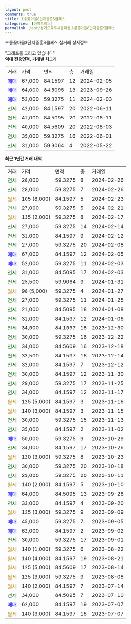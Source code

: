 ```yaml
---
layout: post
comments: true
title: 초롱꽃마을8단지중흥S클래스
categories: [아파트정보]
permalink: /apt/경기도파주시동패동초롱꽃마을8단지중흥S클래스
---
```


초롱꽃마을8단지중흥S클래스 실거래 상세정보

<script type="text/javascript">
  google.charts.load('current', {'packages':['line', 'corechart']});
  google.charts.setOnLoadCallback(drawChart);

  function drawChart() {
    var data = new google.visualization.DataTable();
    data.addColumn('date', '거래일');
    data.addColumn('number', "매매");
    data.addColumn('number', "전세");
    data.addColumn('number', "전매");

    data.addRows([[new Date(Date.parse("2024-02-26")), null, 28000, null], [new Date(Date.parse("2024-02-26")), null, 28000, null], [new Date(Date.parse("2024-02-23")), null, null, null], [new Date(Date.parse("2024-02-21")), null, 27000, null], [new Date(Date.parse("2024-02-17")), null, null, null], [new Date(Date.parse("2024-02-14")), null, 27000, null], [new Date(Date.parse("2024-02-12")), null, 31000, null], [new Date(Date.parse("2024-02-08")), null, 27000, null], [new Date(Date.parse("2024-02-05")), 67000, null, null], [new Date(Date.parse("2024-02-03")), 52000, null, null], [new Date(Date.parse("2024-02-03")), null, 31000, null], [new Date(Date.parse("2024-01-31")), null, 25500, null], [new Date(Date.parse("2024-01-27")), null, null, null], [new Date(Date.parse("2024-01-25")), null, 27000, null], [new Date(Date.parse("2024-01-08")), null, 21000, null], [new Date(Date.parse("2024-01-06")), null, 31000, null], [new Date(Date.parse("2023-12-30")), null, 34500, null], [new Date(Date.parse("2023-12-22")), null, 30000, null], [new Date(Date.parse("2023-12-18")), null, 34000, null], [new Date(Date.parse("2023-12-14")), null, 33500, null], [new Date(Date.parse("2023-12-12")), null, 32000, null], [new Date(Date.parse("2023-11-30")), null, 30000, null], [new Date(Date.parse("2023-11-25")), null, 29000, null], [new Date(Date.parse("2023-11-17")), null, 34000, null], [new Date(Date.parse("2023-11-16")), null, null, null], [new Date(Date.parse("2023-11-15")), null, null, null], [new Date(Date.parse("2023-11-13")), null, 30000, null], [new Date(Date.parse("2023-11-02")), null, 35000, null], [new Date(Date.parse("2023-10-29")), 50000, null, null], [new Date(Date.parse("2023-10-26")), null, 34000, null], [new Date(Date.parse("2023-10-23")), null, null, null], [new Date(Date.parse("2023-10-18")), null, 30000, null], [new Date(Date.parse("2023-10-11")), null, 29000, null], [new Date(Date.parse("2023-10-10")), null, null, null], [new Date(Date.parse("2023-09-26")), 64000, null, null], [new Date(Date.parse("2023-09-20")), null, 33000, null], [new Date(Date.parse("2023-09-09")), null, null, null], [new Date(Date.parse("2023-09-05")), 45000, null, null], [new Date(Date.parse("2023-09-02")), 62000, null, null], [new Date(Date.parse("2023-09-01")), null, 30000, null], [new Date(Date.parse("2023-08-22")), null, null, null], [new Date(Date.parse("2023-08-21")), null, null, null], [new Date(Date.parse("2023-08-14")), null, null, null], [new Date(Date.parse("2023-08-08")), null, null, null], [new Date(Date.parse("2023-07-14")), null, null, null], [new Date(Date.parse("2023-07-10")), null, 34000, null], [new Date(Date.parse("2023-07-07")), 62000, null, null], [new Date(Date.parse("2023-07-07")), null, null, null]]);

    var options = {
      hAxis: {
        format: 'yyyy/MM/dd'
      },    
      lineWidth: 0,
      pointsVisible: true,    
      title: '최근 1년간 유형별 실거래가 분포',
      legend: { position: 'bottom' }
    };

    var formatter = new google.visualization.NumberFormat({pattern:'###,###'} );
    formatter.format(data, 1);
    formatter.format(data, 2);
    
    setTimeout(function() {
        var chart = new google.visualization.LineChart(document.getElementById('columnchart_material'));
        chart.draw(data, (options));
        document.getElementById('loading').style.display = 'none';
    }, 200);
  }
</script>


<div id="loading" style="z-index:20; display: block; margin-left: 0px">"그래프를 그리고 있습니다"</div>
<div id="columnchart_material" style="width: 95%; margin-left: 0px; display: block"></div>
<!-- contents start -->
<b>역대 전용면적, 거래별 최고가</b>
<table class="sortable">
    <tr>
      <td>거래</td>
      <td>가격</td>
      <td>면적</td>
      <td>층</td>
      <td>거래일</td>
    </tr>
        <tr>
          <td><a style="color: blue">매매</a></td>
          <td>67,000</td>
          <td>84.1597</td>
          <td>12</td>
          <td>2024-02-05</td>
        </tr>            <tr>
          <td><a style="color: blue">매매</a></td>
          <td>64,000</td>
          <td>84.5095</td>
          <td>13</td>
          <td>2023-09-26</td>
        </tr>            <tr>
          <td><a style="color: blue">매매</a></td>
          <td>52,000</td>
          <td>59.3275</td>
          <td>11</td>
          <td>2024-02-03</td>
        </tr>        
        <tr>
              <td><a style="color: darkgreen">전세</a></td>
              <td>42,000</td>
              <td>84.1597</td>
              <td>20</td>
              <td>2022-06-11</td>
            </tr>            <tr>
              <td><a style="color: darkgreen">전세</a></td>
              <td>41,000</td>
              <td>84.5095</td>
              <td>20</td>
              <td>2022-06-11</td>
            </tr>            <tr>
              <td><a style="color: darkgreen">전세</a></td>
              <td>40,000</td>
              <td>84.5609</td>
              <td>20</td>
              <td>2022-08-03</td>
            </tr>            <tr>
              <td><a style="color: darkgreen">전세</a></td>
              <td>35,000</td>
              <td>59.3275</td>
              <td>16</td>
              <td>2022-06-01</td>
            </tr>            <tr>
              <td><a style="color: darkgreen">전세</a></td>
              <td>31,000</td>
              <td>59.9064</td>
              <td>4</td>
              <td>2022-05-22</td>
            </tr>        
    
</table>

<b>최근 1년간 거래 내역</b>

<table class="sortable">
    <tr>
      <td>거래</td>
      <td>가격</td>
      <td>면적</td>
      <td>층</td>
      <td>거래일</td>
    </tr>
    <tr>
      <td><a style="color: darkgreen">전세</a></td>
      <td>28,000</td>
      <td>59.3275</td>
      <td>8</td>
      <td>2024-02-26</td>
    </tr>          <tr>
      <td><a style="color: darkgreen">전세</a></td>
      <td>28,000</td>
      <td>59.3275</td>
      <td>7</td>
      <td>2024-02-26</td>
    </tr>          <tr>
      <td><a style="color: darkgoldenrod">월세</a></td>
      <td>105 (8,000)</td>
      <td>84.1597</td>
      <td>5</td>
      <td>2024-02-23</td>
    </tr>          <tr>
      <td><a style="color: darkgreen">전세</a></td>
      <td>27,000</td>
      <td>59.3275</td>
      <td>5</td>
      <td>2024-02-21</td>
    </tr>          <tr>
      <td><a style="color: darkgoldenrod">월세</a></td>
      <td>135 (2,000)</td>
      <td>59.3275</td>
      <td>8</td>
      <td>2024-02-17</td>
    </tr>          <tr>
      <td><a style="color: darkgreen">전세</a></td>
      <td>27,000</td>
      <td>59.3275</td>
      <td>14</td>
      <td>2024-02-14</td>
    </tr>          <tr>
      <td><a style="color: darkgreen">전세</a></td>
      <td>31,000</td>
      <td>84.1597</td>
      <td>9</td>
      <td>2024-02-12</td>
    </tr>          <tr>
      <td><a style="color: darkgreen">전세</a></td>
      <td>27,000</td>
      <td>59.3275</td>
      <td>20</td>
      <td>2024-02-08</td>
    </tr>          <tr>
      <td><a style="color: blue">매매</a></td>
      <td>67,000</td>
      <td>84.1597</td>
      <td>12</td>
      <td>2024-02-05</td>
    </tr>          <tr>
      <td><a style="color: blue">매매</a></td>
      <td>52,000</td>
      <td>59.3275</td>
      <td>11</td>
      <td>2024-02-03</td>
    </tr>          <tr>
      <td><a style="color: darkgreen">전세</a></td>
      <td>31,000</td>
      <td>84.5095</td>
      <td>17</td>
      <td>2024-02-03</td>
    </tr>          <tr>
      <td><a style="color: darkgreen">전세</a></td>
      <td>25,500</td>
      <td>59.9064</td>
      <td>9</td>
      <td>2024-01-31</td>
    </tr>          <tr>
      <td><a style="color: darkgoldenrod">월세</a></td>
      <td>98 (5,000)</td>
      <td>59.3275</td>
      <td>4</td>
      <td>2024-01-27</td>
    </tr>          <tr>
      <td><a style="color: darkgreen">전세</a></td>
      <td>27,000</td>
      <td>59.3275</td>
      <td>11</td>
      <td>2024-01-25</td>
    </tr>          <tr>
      <td><a style="color: darkgreen">전세</a></td>
      <td>21,000</td>
      <td>84.5095</td>
      <td>18</td>
      <td>2024-01-08</td>
    </tr>          <tr>
      <td><a style="color: darkgreen">전세</a></td>
      <td>31,000</td>
      <td>84.1597</td>
      <td>12</td>
      <td>2024-01-06</td>
    </tr>          <tr>
      <td><a style="color: darkgreen">전세</a></td>
      <td>34,500</td>
      <td>84.1597</td>
      <td>18</td>
      <td>2023-12-30</td>
    </tr>          <tr>
      <td><a style="color: darkgreen">전세</a></td>
      <td>30,000</td>
      <td>59.3275</td>
      <td>16</td>
      <td>2023-12-22</td>
    </tr>          <tr>
      <td><a style="color: darkgreen">전세</a></td>
      <td>34,000</td>
      <td>84.5609</td>
      <td>16</td>
      <td>2023-12-18</td>
    </tr>          <tr>
      <td><a style="color: darkgreen">전세</a></td>
      <td>33,500</td>
      <td>84.1597</td>
      <td>16</td>
      <td>2023-12-14</td>
    </tr>          <tr>
      <td><a style="color: darkgreen">전세</a></td>
      <td>32,000</td>
      <td>84.1597</td>
      <td>7</td>
      <td>2023-12-12</td>
    </tr>          <tr>
      <td><a style="color: darkgreen">전세</a></td>
      <td>30,000</td>
      <td>84.1597</td>
      <td>12</td>
      <td>2023-11-30</td>
    </tr>          <tr>
      <td><a style="color: darkgreen">전세</a></td>
      <td>29,000</td>
      <td>59.3275</td>
      <td>17</td>
      <td>2023-11-25</td>
    </tr>          <tr>
      <td><a style="color: darkgreen">전세</a></td>
      <td>34,000</td>
      <td>84.1597</td>
      <td>12</td>
      <td>2023-11-17</td>
    </tr>          <tr>
      <td><a style="color: darkgoldenrod">월세</a></td>
      <td>125 (5,000)</td>
      <td>84.1597</td>
      <td>3</td>
      <td>2023-11-16</td>
    </tr>          <tr>
      <td><a style="color: darkgoldenrod">월세</a></td>
      <td>140 (3,000)</td>
      <td>84.1597</td>
      <td>3</td>
      <td>2023-11-15</td>
    </tr>          <tr>
      <td><a style="color: darkgreen">전세</a></td>
      <td>30,000</td>
      <td>59.3275</td>
      <td>15</td>
      <td>2023-11-13</td>
    </tr>          <tr>
      <td><a style="color: darkgreen">전세</a></td>
      <td>35,000</td>
      <td>84.1597</td>
      <td>2</td>
      <td>2023-11-02</td>
    </tr>          <tr>
      <td><a style="color: blue">매매</a></td>
      <td>50,000</td>
      <td>59.3275</td>
      <td>9</td>
      <td>2023-10-29</td>
    </tr>          <tr>
      <td><a style="color: darkgreen">전세</a></td>
      <td>34,000</td>
      <td>84.1597</td>
      <td>17</td>
      <td>2023-10-26</td>
    </tr>          <tr>
      <td><a style="color: darkgoldenrod">월세</a></td>
      <td>120 (3,000)</td>
      <td>59.3275</td>
      <td>8</td>
      <td>2023-10-23</td>
    </tr>          <tr>
      <td><a style="color: darkgreen">전세</a></td>
      <td>30,000</td>
      <td>59.3275</td>
      <td>20</td>
      <td>2023-10-18</td>
    </tr>          <tr>
      <td><a style="color: darkgreen">전세</a></td>
      <td>29,000</td>
      <td>59.3275</td>
      <td>20</td>
      <td>2023-10-11</td>
    </tr>          <tr>
      <td><a style="color: darkgoldenrod">월세</a></td>
      <td>140 (2,000)</td>
      <td>84.1597</td>
      <td>5</td>
      <td>2023-10-10</td>
    </tr>          <tr>
      <td><a style="color: blue">매매</a></td>
      <td>64,000</td>
      <td>84.5095</td>
      <td>13</td>
      <td>2023-09-26</td>
    </tr>          <tr>
      <td><a style="color: darkgreen">전세</a></td>
      <td>33,000</td>
      <td>84.1597</td>
      <td>4</td>
      <td>2023-09-20</td>
    </tr>          <tr>
      <td><a style="color: darkgoldenrod">월세</a></td>
      <td>125 (3,000)</td>
      <td>59.3275</td>
      <td>9</td>
      <td>2023-09-09</td>
    </tr>          <tr>
      <td><a style="color: blue">매매</a></td>
      <td>45,000</td>
      <td>59.3275</td>
      <td>7</td>
      <td>2023-09-05</td>
    </tr>          <tr>
      <td><a style="color: blue">매매</a></td>
      <td>62,000</td>
      <td>84.1597</td>
      <td>2</td>
      <td>2023-09-02</td>
    </tr>          <tr>
      <td><a style="color: darkgreen">전세</a></td>
      <td>30,000</td>
      <td>59.3275</td>
      <td>17</td>
      <td>2023-09-01</td>
    </tr>          <tr>
      <td><a style="color: darkgoldenrod">월세</a></td>
      <td>140 (1,000)</td>
      <td>59.3275</td>
      <td>6</td>
      <td>2023-08-22</td>
    </tr>          <tr>
      <td><a style="color: darkgoldenrod">월세</a></td>
      <td>140 (4,000)</td>
      <td>84.1597</td>
      <td>19</td>
      <td>2023-08-21</td>
    </tr>          <tr>
      <td><a style="color: darkgoldenrod">월세</a></td>
      <td>125 (5,000)</td>
      <td>84.5609</td>
      <td>17</td>
      <td>2023-08-14</td>
    </tr>          <tr>
      <td><a style="color: darkgoldenrod">월세</a></td>
      <td>125 (3,000)</td>
      <td>59.3275</td>
      <td>9</td>
      <td>2023-08-08</td>
    </tr>          <tr>
      <td><a style="color: darkgoldenrod">월세</a></td>
      <td>140 (2,000)</td>
      <td>84.1597</td>
      <td>7</td>
      <td>2023-07-14</td>
    </tr>          <tr>
      <td><a style="color: darkgreen">전세</a></td>
      <td>34,000</td>
      <td>84.5095</td>
      <td>7</td>
      <td>2023-07-10</td>
    </tr>          <tr>
      <td><a style="color: blue">매매</a></td>
      <td>62,000</td>
      <td>84.1597</td>
      <td>19</td>
      <td>2023-07-07</td>
    </tr>          <tr>
      <td><a style="color: darkgoldenrod">월세</a></td>
      <td>140 (3,000)</td>
      <td>84.1597</td>
      <td>16</td>
      <td>2023-07-07</td>
    </tr>      </table>
<!-- contents end -->    


